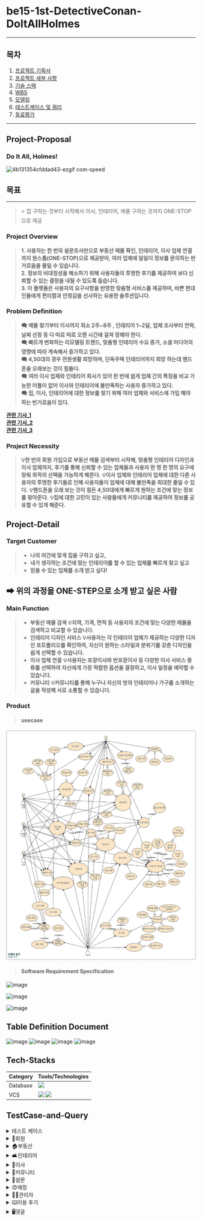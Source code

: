 # be15-1st-DetectiveConan-DoItAllHolmes

---

## 목차
1. [프로젝트 기획서](#Project-Proposal)
2. [프로젝트 세부 사항](#Project-Detail)
3. [기술 스택](#Tech-Stacks)
4. [WBS](#WBS)
5. [모델링](#Modeling)
6. [테스트케이스 및 쿼리](#TestCase-and-Query)
7. [동료평가](#Feedback)

---
## Project-Proposal
### Do It All, Holmes!
![4b131354cfddad43-ezgif com-speed](https://github.com/user-attachments/assets/0abc9fa9-085e-488e-8691-ef8215d2c479)

## 목표
---
> ⭐ 집 구하는 것부터 시작해서 이사, 인테리어, 매물 구하는 것까지 ONE-STOP으로 제공

### Project Overview
> **1. 사용자는 한 번의 설문조사만으로 부동산 매물 확인, 인테리어, 이사 업체 연결까지 원스톱(ONE-STOP)으로 제공받아, 여러 업체에 일일이 정보를 문의하는 번거로움을 줄일 수 있습니다.**  
> **2. 정보의 비대칭성을 해소하기 위해 사용자들의 투명한 후기를 제공하여 보다 신뢰할 수 있는 결정을 내릴 수 있도록 돕습니다.**  
> **3. 이 플랫폼은 사용자의 요구사항을 반영한 맞춤형 서비스를 제공하며, 바쁜 현대인들에게 편리함과 안정감을 선사하는 유용한 솔루션입니다.**  
### Problem Definition

> **🗨 매물 찾기부터 이사까지 최소 2주~8주 , 인테리어 1~2달, 업체 조사부터 연락, 날짜 선정 등 다 따로 따로 오랜 시간에 걸쳐 정해야 한다.**  
> **🗨 빠르게 변화하는 리모델링 트렌드, 맞춤형 인테리어 수요 증가, 소셜 미디어의 영향에 따라 계속해서 증가하고 있다.**  
> **🗨 4,50대의 경우 전원생활 희망하며, 단독주택 인테리어까지 희망 하는데 핸드폰을 오래보는 것이 힘들다.**  
> **🗨 여러 이사 업체와 인테리어 회사가 있어 한 번에 쉽게 업체 간의 특징을 비교 가능한 어플이 없어 이사와 인테리어에 불만족하는 사용자 증가하고 있다.**  
> **🗨 집, 이사, 인테리어에 대한 정보를 찾기 위해 여러 업체와 서비스에 가입 해야 하는 번거로움이 있다.**  


[**관련 기사_1**](http://www.yongdal.pro/board/notice_view.html?n=45)  
[**관련 기사_2**](https://www.jutek.kr/user/selectBbsColumn.do?BBS_NUM=1374&COD03_CODE=c0318&MEN02_NUM=57&pageNum=1)  
[**관련 기사_3**](https://blog.opensurvey.co.kr/article/living-2020-2/)

### Project Necessity
> **💡한 번의 회원 가입으로 부동산 매물 검색부터 시작해, 맞춤형 인테리어 디자인과 이사 업체까지,  후기를 통해 신뢰할 수 있는 업체들과 사용자 한 명 한 명의 요구에 맞춰 최적의 선택을 가능하게 해준다.**
> **💡이사 업체와 인테리어 업체에 대한 다른 사용자의 투명한 후기들로 인해 사용자들이 업체에 대해 불만족을 최대한 줄일 수 있다.**
> **💡핸드폰을 오래 보는 것이 힘든 4,50대에게 빠르게 원하는 조건에 맞는 정보를 찾아준다.**
> **💡집에 대한 고민이 있는 사람들에게 커뮤니티를 제공하여 정보를 공유할 수 있게 해준다.**


## Project-Detail

### Target Customer
>
>- **나의 여건에 맞게 집을 구하고 싶고,**  
>- **내가 생각하는 조건에 맞는 인테리어를 할 수 있는 업체를 빠르게 찾고 싶고**
>- **믿을 수 있는 업체를 소개 받고 싶다!**
## **➡ 위의 과정을 ONE-STEP으로 소개 받고 싶은 사람**

### Main Function
> - **부동산 매물 검색**
> **💡지역, 가격, 면적 등 사용자의 조건에 맞는 다양한 매물을 검색하고 비교할 수 있습니다.**
> - **인테리어 디자인 서비스**
> **💡사용자는 각 인테리어 업체가 제공하는 다양한 디자인 포트폴리오를 확인하여, 자신이 원하는 스타일과 분위기를 갖춘 디자인을 쉽게 선택할 수 있습니다.**
> - **이사 업체 연결**
> **💡사용자는 포장이사와 반포장이사 등 다양한 이사 서비스 종류를 선택하여 자신에게 가장 적합한 옵션을 결정하고, 이사 일정을 예약할 수 있습니다.**
> - **커뮤니티**
> **💡커뮤니티를 통해 누구나 자신의 방의 인테리어나 가구를 소개하는 글을 작성해 서로 소통할 수 있습니다.**

### Product
> #### usecase
![유스케이스](./images/usecase.png)

> #### Software Requirement Specification
![image](https://github.com/user-attachments/assets/8f17ed82-ecb8-49bf-b74f-0f3e947739c2)

![image](https://github.com/user-attachments/assets/04393ec0-ee30-4140-a76b-f58ff63b8fbe)

![image](https://github.com/user-attachments/assets/80b5607f-a131-471e-9536-4ff4070f8935)


## Table Definition Document
![image](https://github.com/user-attachments/assets/eea896ca-b5fe-440d-bc77-dab3d527ed1a)
![image](https://github.com/user-attachments/assets/787d9b1b-a94d-492a-b902-c20eb9d340d9)
![image](https://github.com/user-attachments/assets/c90e41d6-47d7-45bf-be7f-1db46af04295)
![image](https://github.com/user-attachments/assets/bfd06a7d-6cf5-4396-b274-2450f02a9d78)


## Tech-Stacks
| Category | Tools/Technologies |  
|----------|-------------------|
| Database |<img src = "https://img.shields.io/badge/MariaDB-003545?style=for-the-badge&logo=mariadb&logoColor=white" >|
| VCS      |<img src="https://img.shields.io/badge/git-F05032?style=for-the-badge&logo=git&logoColor=white"> <img src="https://img.shields.io/badge/github-181717?style=for-the-badge&logo=github&logoColor=white">

## TestCase-and-Query
<details>
<summary>테스트 케이스</summary>

 ![테스트케이스](./images/image1.png)
 ![테스트케이스](./images/image2.png)
 ![테스트케이스](./images/image3.png)
 ![테스트케이스](./images/image4.png)
 ![테스트케이스](./images/image5.png)
 

</details>

<details>
<summary> 👩회원</summary>
<div markdown="1">
</div>

<details>
<summary>¹로그인</summary>
<div markdown="1">

![image](https://github.com/user-attachments/assets/b9958d75-0782-4685-b505-339da2e9ab4d)
![image](https://github.com/user-attachments/assets/7d650f69-e09f-439a-9c33-3996d0a93565)

</div>
</details>

<details>
<summary>²회원가입</summary>
<div markdown="1">

 ![image](https://github.com/user-attachments/assets/225728f9-59fb-4cba-9a0c-d699d29f7907)
![image](https://github.com/user-attachments/assets/bfbf55c1-a52d-4426-9e97-cdde68c08f60)

</div>
</details>

<details>
<summary>³회원 정보 수정</summary>
<div markdown="1">

![image](https://github.com/user-attachments/assets/7fda30b2-8622-46ae-abcd-98796c396357)

</div>
</details>

<details>
<summary>⁴회원정보찾기</summary>
<div markdown="1">

 ![image](https://github.com/user-attachments/assets/54e26e95-03c2-44a3-8eaf-8b2bc8967a07)

</div>
</details>

<details>
<summary>⁵회원신고</summary>
<div markdown="1">

 ![image](https://github.com/user-attachments/assets/f4dade90-feee-452a-aebb-cc67e5b5a572)

</div>
</details>

<details>
<summary>⁶내가 쓴 이용후기 모아보기</summary>
<div markdown="1">

 ![image](https://github.com/user-attachments/assets/198cfbc6-0a18-44d2-8327-cfcced8690b3)

</div>
</details>

<details>
<summary>⁷즐겨찾기 모아보기</summary>
<div markdown="1">

 ![image](https://github.com/user-attachments/assets/0b36b278-0e50-4b17-9289-9679be2d89ff)
![image](https://github.com/user-attachments/assets/2d67c737-2ba2-457c-a3e3-0985ff59eece)

</div>
</details>

<details>
<summary>⁸회원탈퇴</summary>
<div markdown="1">

 ![image](https://github.com/user-attachments/assets/099d93ff-b039-4e52-ac3c-dcd1d31fe526)
![image](https://github.com/user-attachments/assets/12e5372f-cf31-49e9-8f70-df2e638af643)

</div>
</details>

<details>
<summary>⁹상담 신청 목록 조회</summary>
<div markdown="1">

![image](https://github.com/user-attachments/assets/664bd5c5-acaf-4276-b330-86e329c033c5)
![image](https://github.com/user-attachments/assets/17cd40ef-548d-4657-9f9a-1117a66e90eb)

</div>
</details>

<details>
<summary>¹⁰상담 신청 내용 상세 조회</summary>
<div markdown="1">

 ![image](https://github.com/user-attachments/assets/aaf34af1-bdfb-4256-aeff-f5a0c1d64d3d)

</div>
</details>
</details>

<details>
<summary> 🏠부동산</summary>
<div markdown="1">
</div>

<details>
<summary>¹부동산 업체 정보 작성</summary>
<div markdown="1">

 ![image](https://github.com/user-attachments/assets/0614dc59-ebfb-4b78-a19b-c24db7872927)
![image](https://github.com/user-attachments/assets/789e5d69-22cb-4edb-bb0e-1b75c332d3ba)

</div>
</details>

<details>
<summary>²부동산 업체 정보 수정</summary>
<div markdown="1">

 ![image](https://github.com/user-attachments/assets/d49c4793-9382-463d-a94f-5fd8556de6a1)

</div>
</details>

<details>
<summary>³부동산 업체 정보 삭제</summary>
<div markdown="1">

 ![image](https://github.com/user-attachments/assets/1686772c-0045-445b-9045-38ea832766e4)
![image](https://github.com/user-attachments/assets/145f64d8-9d8c-49a2-b30f-afdfcbe35eba)

</div>
</details>

<details>
<summary>⁴부동산 업체 정보 조회</summary>
<div markdown="1">

 ![image](https://github.com/user-attachments/assets/5784f9b9-bf4b-4b10-89e9-3368dbd03e63)

</div>
</details>

<details>
<summary>⁵부동산 매물 글 작성</summary>
<div markdown="1">

 ![image](https://github.com/user-attachments/assets/d9ddc036-877c-4c82-99a4-f9cc9a11495e)

</div>
</details>

<details>
<summary>⁶부동산 매물 글 수정</summary>
<div markdown="1">

 ![image](https://github.com/user-attachments/assets/25c7a12f-a10f-4354-afb2-16ba3161e964)
 ![image](https://github.com/user-attachments/assets/c42e20e7-337a-4ac4-be72-05bd1b168490)

</div>
</details>

<details>
<summary>⁷부동산 매물 글 조회</summary>
<div markdown="1">

 ![image](https://github.com/user-attachments/assets/fd5f2d51-a587-44ed-bb3d-3c5cd3a0f3ca)

</div>
</details>

<details>
<summary>⁸부동산 매물 글 삭제</summary>
<div markdown="1">

 ![image](https://github.com/user-attachments/assets/ff7d0185-16c3-4397-9b22-cb37c54972a2)
 ![image](https://github.com/user-attachments/assets/df35d5bd-9bce-44f6-971b-afa304108d53)

</div>
</details>

<details>
<summary>⁹부동산 상담 신청 조회</summary>
<div markdown="1">

 ![image](https://github.com/user-attachments/assets/8606b1cf-3a6c-4b68-8743-4644b22cd0bd)

</div>
</details>

<details>
<summary>¹⁰부동산 상담 신청 작성</summary>
<div markdown="1">

 ![image](https://github.com/user-attachments/assets/6408335d-2587-4b92-b4e7-f264c9b5f4e2)

</div>
</details>

<details>
<summary>¹¹부동산 상담 신청 취소</summary>
<div markdown="1">

 ![image](https://github.com/user-attachments/assets/df6f1e5c-a0d9-4a11-8f54-e96926098025)

</div>
</details>

<details>
<summary>¹²부동산 즐겨찾기 기능</summary>
<div markdown="1">

 ![image](https://github.com/user-attachments/assets/c03a9983-f31b-4481-94f7-8cc950d55089)

</div>
</details>

<details>
<summary>¹³부동산 즐겨찾기 취소</summary>
<div markdown="1">

 ![image](https://github.com/user-attachments/assets/0f78660d-efca-47f4-87ca-32dc3f36265a)
 ![image](https://github.com/user-attachments/assets/ad4bc8ab-e99c-44bf-af22-86346e30c347)

</div>
</details>

<details>
<summary>¹⁴부동산 작업 단계 수정</summary>
<div markdown="1">

 ![image](https://github.com/user-attachments/assets/8d019714-267f-4fc2-98b3-629844d86128)
 ![image](https://github.com/user-attachments/assets/df815840-4d3d-45d1-800a-78262cbc0614)

</div>
</details>

<details>
<summary>¹⁵부동산 작업 단계 조회</summary>
<div markdown="1">

 ![image](https://github.com/user-attachments/assets/81fed87c-0efd-489f-ad3e-bfce0e136228)

</div>
</details>
</details>

<details>
<summary> 🛋️인테리어</summary>
<div markdown="1">
</div>

<details>
<summary>¹인테리어 업체 정보 작성</summary>
<div markdown="1">

 ![image](https://github.com/user-attachments/assets/f53ce442-761a-43fa-95d2-d20ef4690058)

</div>
</details>

<details>
<summary>²인테리어 업체 정보 수정</summary>
<div markdown="1">

 ![image](https://github.com/user-attachments/assets/68291c63-4ebc-43b6-af1f-5bcfb3d6520b)
![image](https://github.com/user-attachments/assets/3ae39fbb-4c66-4064-8af1-5220b3ace029)

</div>
</details>

<details>
<summary>³인테리어 업체 정보 삭제</summary>
<div markdown="1">

 ![image](https://github.com/user-attachments/assets/c3af70ae-4f77-4740-a9f6-9f2190c5237f)

</div>
</details>

<details>
<summary>⁴인테리어 업체 정보 조회</summary>
<div markdown="1">

 ![image](https://github.com/user-attachments/assets/10416c7d-d12a-4e7e-91ff-51471b3166f2)

</div>
</details>

<details>
<summary>⁵인테리어 상담 신청 조회</summary>
<div markdown="1">

 ![image](https://github.com/user-attachments/assets/4fa34bcd-2d1e-4316-92ab-3bc6b94f4fb8)

</div>
</details>

<details>
<summary>⁶인테리어 상담 신청 작성</summary>
<div markdown="1">

 ![image](https://github.com/user-attachments/assets/16dc4576-ba93-4f8a-9daa-2bc0e033088c)

</div>
</details>

<details>
<summary>⁷인테리어 상담 신청 취소</summary>
<div markdown="1">

![image](https://github.com/user-attachments/assets/ed67f352-98f0-4efe-8d39-5b1493b86318)

</div>
</details>

<details>
<summary>⁸인테리어 업체 즐겨찾기 기능</summary>
<div markdown="1">

 ![image](https://github.com/user-attachments/assets/fa3da8c3-601f-4242-902d-ac2b192db3b5)

</div>
</details>

<details>
<summary>⁹인테리어 업체 즐겨찾기 취소</summary>
<div markdown="1">

 ![image](https://github.com/user-attachments/assets/8aae1015-456a-45dd-86e4-8758d6f5641c)

</div>
</details>

<details>
<summary>¹⁰인테리어 작업 단계 수정</summary>
<div markdown="1">

 ![image](https://github.com/user-attachments/assets/3129df90-5e19-4363-8391-4949563e6598)

</div>
</details>

<details>
<summary>¹¹인테리어 작업 단계 조회</summary>
<div markdown="1">

 ![image](https://github.com/user-attachments/assets/2f30e888-91b7-4bbd-a9a7-9775dbadb59c)

</div>
</details>

<details>
<summary>¹²인테리어 게시글 작성</summary>
<div markdown="1">

 ![image](https://github.com/user-attachments/assets/48e557d4-f059-40c4-99cf-f00944be2277)

</div>
</details>

<details>
<summary>¹³인테리어 게시글 수정</summary>
<div markdown="1">

 ![image](https://github.com/user-attachments/assets/689cb9e0-c3b4-49de-ad7d-183a32f6bced)

</div>
</details>

<details>
<summary>¹⁴인테리어 게시글 삭제</summary>
<div markdown="1">

 ![image](https://github.com/user-attachments/assets/8b9a8e3d-bacb-4ac5-88a0-c06339dc7e71)

</div>
</details>

<details>
<summary>¹⁵인테리어 게시글 조회</summary>
<div markdown="1">

 ![image](https://github.com/user-attachments/assets/c840e6d2-78fe-4c88-a630-f38938cf4038)

</div>
</details>
</details>

<details>
<summary> 🧞이사</summary>
<div markdown="1">
</div>

<details>
<summary>¹이사 업체 정보 작성</summary>
<div markdown="1">

 ![image](https://github.com/user-attachments/assets/700962bf-8ca6-483a-9426-b091484f1e6f)

</div>
</details>

<details>
<summary>²이사 업체 정보 수정</summary>
<div markdown="1">

 ![image](https://github.com/user-attachments/assets/a9962b2a-f7c4-488a-acef-f6b81d7935d2)

</div>
</details>

<details>
<summary>³이사 업체 정보 삭제</summary>
<div markdown="1">

 ![image](https://github.com/user-attachments/assets/9fc2aff8-f070-4bfa-8c2b-e2ab0acdbd86)

</div>
</details>

<details>
<summary>⁴이사 업체 정보 조회</summary>
<div markdown="1">

 ![image](https://github.com/user-attachments/assets/df878800-f8a7-4cf8-b35f-2547e7d9c9aa)

</div>
</details>

<details>
<summary>⁵이사 업체 상담 신청 조회</summary>
<div markdown="1">

 ![image](https://github.com/user-attachments/assets/d2dfa6c0-c04d-436c-a79b-d7eb612527c5)

</div>
</details>

<details>
<summary>⁶이사 업체 상담 신청 작성</summary>
<div markdown="1">

 ![image](https://github.com/user-attachments/assets/2619f775-a34a-46de-a4be-1b7cdb90af9b)

</div>
</details>

<details>
<summary>⁷이사 업체 상담 신청 취소</summary>
<div markdown="1">

 ![image](https://github.com/user-attachments/assets/a728d0fa-448e-4761-b977-0762c746f471)

</div>
</details>

<details>
<summary>⁸이사 업체 즐겨찾기 기능</summary>
<div markdown="1">

 ![image](https://github.com/user-attachments/assets/1ee25f63-3907-4665-9ccf-f5cc831e1186)

</div>
</details>

<details>
<summary>⁹이사 업체 즐겨찾기 취소</summary>
<div markdown="1">

 ![image](https://github.com/user-attachments/assets/550aa413-51be-4b75-92ab-64c72f2fe00f)

</div>
</details>

<details>
<summary>¹⁰이사 작업 단계 수정</summary>
<div markdown="1">

 ![image](https://github.com/user-attachments/assets/6ed36a64-30cf-4c06-8e6d-7f33ab0d5d90)

</div>
</details>

<details>
<summary>¹¹이사 작업 단계 조회</summary>
<div markdown="1">

 ![image](https://github.com/user-attachments/assets/36df0dd0-907e-4f00-9a22-bdd5d7bc4b55)

</div>
</details>

<details>
<summary>¹²이사 업체 게시글 작성</summary>
<div markdown="1">

 ![image](https://github.com/user-attachments/assets/a4ebe0d1-ba30-4e6d-b85b-48fe2ef3b1e4)

</div>
</details>

<details>
<summary>¹³이사 업체 게시글 수정</summary>
<div markdown="1">

 ![image](https://github.com/user-attachments/assets/5901f87c-ebb9-4ca0-bc1b-0283ed515413)

</div>
</details>

<details>
<summary>¹⁴이사 업체 게시글 삭제</summary>
<div markdown="1">

 ![image](https://github.com/user-attachments/assets/01d226a5-7441-4439-806c-65b2dd1d45e2)

</div>
</details>

<details>
<summary>¹⁵이사 업체 게시글 조회</summary>
<div markdown="1">

 ![image](https://github.com/user-attachments/assets/e59e5875-e01a-4afa-a5db-d101ec42d03d)

</div>
</details>
</details>

<details>
<summary> 💬커뮤니티</summary>
<div markdown="1">
</div>

<details>
<summary>¹게시글 조회</summary>
<div markdown="1">

 ![image](https://github.com/user-attachments/assets/6c4519c8-d761-4472-bb45-c814b501015d)

</div>
</details>

<details>
<summary>²게시글 상세 조회</summary>
<div markdown="1">

 ![image](https://github.com/user-attachments/assets/bd598f91-92da-48da-868b-8f1d2c98c6cc)

</div>
</details>

<details>
<summary>³게시글 작성</summary>
<div markdown="1">

 ![image](https://github.com/user-attachments/assets/5bcffad0-c6dd-45cd-8040-5f2e990442ea)

</div>
</details>

<details>
<summary>⁴게시글 수정</summary>
<div markdown="1">

 ![image](https://github.com/user-attachments/assets/6cc52218-5004-4ab8-a85a-e64a90bae380)

</div>
</details>

<details>
<summary>⁵게시글 삭제</summary>
<div markdown="1">

 ![image](https://github.com/user-attachments/assets/a303a507-1437-4194-b19f-53ba4a037f6f)

</div>
</details>

<details>
<summary>⁶게시글 좋아요</summary>
<div markdown="1">

 ![image](https://github.com/user-attachments/assets/ca39b3ff-a5c1-48dd-9cc3-59aa1dea264b)

</div>
</details>

<details>
<summary>⁷게시글 좋아요 취소</summary>
<div markdown="1">

 ![image](https://github.com/user-attachments/assets/544818ea-4cce-4237-95bc-3f84d96348b7)

</div>
</details>

<details>
<summary>⁸게시글 좋아요 개수</summary>
<div markdown="1">

 ![image](https://github.com/user-attachments/assets/b48e7794-8b99-483f-8e21-7b9b247d7ea3)

</div>
</details>

<details>
<summary>⁹공지사항 조회</summary>
<div markdown="1">

 ![image](https://github.com/user-attachments/assets/38c0f985-e5fa-40ef-b34b-5be7add6cb6a)

</div>
</details>
</details>

<details>
<summary> 📝설문</summary>
<div markdown="1">
</div>

<details>
<summary>¹매물 설문지 작성</summary>
<div markdown="1">

 ![image](https://github.com/user-attachments/assets/37c89db7-2008-48f1-a332-a6ca6d9284ca)

</div>
</details>

<details>
<summary>²매물 설문지 수정</summary>
<div markdown="1">

 ![image](https://github.com/user-attachments/assets/be54d8c3-28e5-4517-b9e6-c15bc93581a9)

</div>
</details>

<details>
<summary>³매물 설문지 조회</summary>
<div markdown="1">

![image](https://github.com/user-attachments/assets/21ffd527-00a3-46e2-9250-a731dc855f45)
 
</div>
</details>

<details>
<summary>⁴이사 업체 설문지 작성</summary>
<div markdown="1">

 ![image](https://github.com/user-attachments/assets/8431c337-dbd6-4b5e-8343-551c954d6c1e)

</div>
</details>

<details>
<summary>⁵이사 업체 설문지 수정</summary>
<div markdown="1">

![image](https://github.com/user-attachments/assets/c2a8ccc8-c943-41f4-8c3e-12d81a766fd4)

</div>
</details>

<details>
<summary>⁶이사 업체 설문지 조회</summary>
<div markdown="1">

 ![image](https://github.com/user-attachments/assets/1af3486f-525d-44a0-8672-fb99c1b48901)

</div>
</details>

<details>
<summary>⁷인테리어 설문지 작성</summary>
<div markdown="1">

 ![image](https://github.com/user-attachments/assets/a560e394-190c-42d5-a3b5-a79adbb5f441)

</div>
</details>

<details>
<summary>⁸인테리어 설문지 수정</summary>
<div markdown="1">

 ![image](https://github.com/user-attachments/assets/c088cb5f-3404-4352-878f-aaf7803c57e3)

</div>
</details>

<details>
<summary>⁹인테리어 설문지 조회</summary>
<div markdown="1">

 ![image](https://github.com/user-attachments/assets/3730d198-83e0-41da-b8d1-f4affa741d73)

</div>
</details>
</details>

<details>
<summary> 😍매칭</summary>
<div markdown="1">
</div>

<details>
<summary>¹매물 매칭</summary>
<div markdown="1">

 ![image](https://github.com/user-attachments/assets/36482695-3945-44cc-a97d-1ec4f50ff01a)


</div>
</details>

<details>
<summary>²이사 업체 매칭</summary>
<div markdown="1">

 ![image](https://github.com/user-attachments/assets/f8a90455-6c35-4312-b06d-247f091f5761)
![image](https://github.com/user-attachments/assets/7881c197-8c5d-4571-9afa-b8af8fa66767)

</div>
</details>

<details>
<summary>³인테리어 업체 매칭</summary>
<div markdown="1">

![image](https://github.com/user-attachments/assets/105ba380-4768-4131-b6c7-bd375f8477fe)



</div>
</details>
</details>

<details>
<summary> 👨‍💼관리자</summary>
<div markdown="1">
</div>

<details>
<summary>¹회원 정보 조회</summary>
<div markdown="1">

 ![image](https://github.com/user-attachments/assets/082141ed-fe02-4646-9ee2-6eea10bce908)

</div>
</details>

<details>
<summary>²회원 정보 삭제</summary>
<div markdown="1">

 ![image](https://github.com/user-attachments/assets/81420ea9-6dda-4ac2-b9ed-b808a083b1ee)

</div>
</details>

<details>
<summary>³사업자 인증 확인</summary>
<div markdown="1">

 ![image](https://github.com/user-attachments/assets/c6711f6d-67e3-495f-a712-26c821d74f86)

</div>
</details>

<details>
<summary>⁴사업자 정보 조회</summary>
<div markdown="1">

![image](https://github.com/user-attachments/assets/0e72f018-18fa-4afd-9287-f749dd7ec3d3)

 
</div>
</details>

<details>
<summary>⁵사업자 정보 삭제</summary>
<div markdown="1">

 ![image](https://github.com/user-attachments/assets/97662254-d2cc-4bda-8042-b8a7e283d0cf)

</div>
</details>

<details>
<summary>⁶회원 차단</summary>
<div markdown="1">

![image](https://github.com/user-attachments/assets/5f6d7899-a46a-41f7-b90b-a81e667136be)
 
</div>
</details>

<details>
<summary>⁷게시글 삭제</summary>
<div markdown="1">

 ![image](https://github.com/user-attachments/assets/455be502-93d6-49d3-9247-fbd7ac45bc1c)

</div>
</details>

<details>
<summary>⁸공지사항 작성</summary>
<div markdown="1">

 ![image](https://github.com/user-attachments/assets/3ee80d6c-63f4-406b-b9dc-d7febdcf2a64)

</div>
</details>

<details>
<summary>⁹공지사항 수정</summary>
<div markdown="1">

 ![image](https://github.com/user-attachments/assets/7da2d454-e544-4d27-8f20-711469707125)

</div>
</details>

<details>
<summary>¹⁰공지사항 삭제</summary>
<div markdown="1">

 ![image](https://github.com/user-attachments/assets/2576d623-7a3f-488b-b08b-dd5407f25aa0)

</div>
</details>

<details>
<summary>¹¹통계데이터 조회</summary>
<div markdown="1">

![image](https://github.com/user-attachments/assets/e6990f8a-359f-4afe-a7b8-2a4fe4474394)
![image](https://github.com/user-attachments/assets/4b163807-e483-4034-94b4-6b5d9e8f8e96)
![image](https://github.com/user-attachments/assets/9813a5c1-284c-4386-93fc-03f723232a14)
![image](https://github.com/user-attachments/assets/84ed2927-1a7c-462e-b5ed-d6c80e250389)
![image](https://github.com/user-attachments/assets/e47efb29-d5eb-45cc-b42c-42dd5eaa1efe)
![image](https://github.com/user-attachments/assets/9b65bf34-268b-4e8d-b0c0-1fe08b679390)

</div>
</details>

<details>
<summary>¹²작업 단계 조회</summary>
<div markdown="1">

 ![image](https://github.com/user-attachments/assets/c3630d44-6f8f-457c-bae9-01f66ea31d4e)

</div>
</details>
</details>

<details>
<summary> ⌨️이용 후기</summary>
<div markdown="1">
</div>

<details>
<summary>¹이용 후기 작성</summary>
<div markdown="1">

 ![image](https://github.com/user-attachments/assets/d20ebd56-54a4-4b3b-b0fa-ff4077c6ee7e)

</div>
</details>

<details>
<summary>²이용 후기 수정</summary>
<div markdown="1">

 ![image](https://github.com/user-attachments/assets/d6b3cfb2-6ef7-49ad-9b54-7a86a7292283)

</div>
</details>

<details>
<summary>³이용 후기 삭제</summary>
<div markdown="1">

 ![image](https://github.com/user-attachments/assets/22e07331-4165-48f1-985a-f56512614216)
 ![image](https://github.com/user-attachments/assets/cfdf13e5-3475-4c8f-a1ef-f2e916ae34b2)

</div>
</details>

<details>
<summary>⁴이용 후기 조회</summary>
<div markdown="1">

 ![image](https://github.com/user-attachments/assets/c527d163-43f3-461d-862d-ceae14cc0b00)

</div>
</details>

<details>
<summary>⁵특정 이용 후기 조회</summary>
<div markdown="1">

 ![image](https://github.com/user-attachments/assets/5ac5ff1e-7b33-4809-b9f1-0810de7e0d8a)

</div>
</details>
</details>

<details>
<summary> 🖥️댓글</summary>
<div markdown="1">
</div>

<details>
<summary>¹업체 이용후기 댓글 작성</summary>
<div markdown="1">

 ![image](https://github.com/user-attachments/assets/4eec621a-0fd2-490e-85bc-a15394ea7e44)

</div>
</details>

<details>
<summary>²업체 이용후기 댓글 수정</summary>
<div markdown="1">

 ![image](https://github.com/user-attachments/assets/a48af61c-9d7c-4689-913d-f4cfac31b8ef)
 ![image](https://github.com/user-attachments/assets/e0f6f51e-ec79-4a30-beb5-814ed5b948ac)

</div>
</details>

<details>
<summary>³업체 이용후기 댓글 삭제</summary>
<div markdown="1">

 ![image](https://github.com/user-attachments/assets/3f847f84-a31f-415c-bf4d-1b879b07c418)
![image](https://github.com/user-attachments/assets/73d7be17-5ffb-4a68-bfe5-4a5aefb7af80)

</div>
</details>

<details>
<summary>⁴업체 이용후기 댓글 조회</summary>
<div markdown="1">

 ![image](https://github.com/user-attachments/assets/321ba4a5-b0d9-445d-ab9a-dcc5624fc5ea)

</div>
</details>

<details>
<summary>⁵커뮤니티 게시글 댓글 작성</summary>
<div markdown="1">

 ![image](https://github.com/user-attachments/assets/c9b98c0f-b199-4982-b8c6-6b5f8df745ee)

</div>
</details>

<details>
<summary>⁶커뮤니티 게시글 댓글 수정</summary>
<div markdown="1">

 ![image](https://github.com/user-attachments/assets/d5f4570b-85ee-4e9b-a521-304fb64cb1c0)

</div>
</details>

<details>
<summary>⁷커뮤니티 게시글 댓글 삭제</summary>
<div markdown="1">

 ![image](https://github.com/user-attachments/assets/cdc52592-1129-45d3-ab83-47911202cbcc)

</div>
</details>

<details>
<summary>⁸커뮤니티 게시글 댓글 조회</summary>
<div markdown="1">

 ![image](https://github.com/user-attachments/assets/77627898-790b-40c0-bfb6-c303e65058f2)

</div>
</details>

<details>
<summary>⁹커뮤니티 게시글 댓글 좋아요</summary>
<div markdown="1">

 ![image](https://github.com/user-attachments/assets/c48c82ed-3c0d-4dd9-bbfa-16e0d4625f9b)

</div>
</details>

<details>
<summary>¹⁰커뮤니티 게시글 댓글 좋아요 취소</summary>
<div markdown="1">

 ![image](https://github.com/user-attachments/assets/18d7a962-5d31-466b-b2f9-a38971809448)

</div>
</details>

<details>
<summary>¹¹커뮤니티 게시글 댓글 좋아요 합계</summary>
<div markdown="1">

 ![image](https://github.com/user-attachments/assets/ad2e1eac-2190-416c-a0c2-f9639ea68000)

</div>
</details>

<details>
<summary>¹²커뮤니티 게시글 대댓글 작성</summary>
<div markdown="1">

 ![image](https://github.com/user-attachments/assets/d0778ae1-3e80-4f90-9011-10096a230a7f)

</div>
</details>

<details>
<summary>¹³커뮤니티 게시글 대댓글 조회</summary>
<div markdown="1">

 ![image](https://github.com/user-attachments/assets/f02672bb-a4f8-44f6-8320-e82dc2f5ad90)

</div>
</details>

<details>
<summary>¹⁴커뮤니티 게시글 대댓글 수정</summary>
<div markdown="1">

 ![image](https://github.com/user-attachments/assets/41213766-7a11-4959-b1fa-997e44e75f07)

</div>
</details>

<details>
<summary>¹⁵커뮤니티 게시글 대댓글 삭제</summary>
<div markdown="1">

 ![image](https://github.com/user-attachments/assets/2340aa67-0beb-4e30-96f5-9f413ca0ffa8)

</div>
</details>

<details>
<summary>¹⁶커뮤니티 게시글 대댓글 좋아요</summary>
<div markdown="1">

 ![image](https://github.com/user-attachments/assets/009640e9-2177-464f-8c6e-5f077417a04f)

</div>
</details>

<details>
<summary>¹⁷커뮤니티 게시글 대댓글 좋아요 취소</summary>
<div markdown="1">

 ![image](https://github.com/user-attachments/assets/9fdecd21-8a6a-46c8-aa32-b1de1bea8300)

</div>
</details>

<details>
<summary>¹⁸커뮤니티 게시글 대댓글 합계</summary>
<div markdown="1">

 ![image](https://github.com/user-attachments/assets/6598357e-f9e4-49ad-bac5-0d848e2d1cf1)

</div>
</details>
</details>
